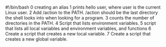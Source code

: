 #!/bin/bash
0 creating an alias
1 prints hello user, where user is the current Linux user.
2 Add /action to the PATH. /action should be the last directory the shell looks into when looking for a program.
3 counts the number of directories in the PATH.
4 Script that lists environment variables.
5 script that lists all local variables and environment variables, and functions
6 Create a script that creates a new local variable.
7 Create a script that creates a new global variable.
